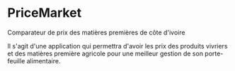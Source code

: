 # PriceMarket
Comparateur de prix des matières premières de côte d'ivoire

Il s'agit d'une application qui permettra d'avoir les prix des produits vivriers et des matières première agricole pour une meilleur gestion de son porte-feuille alimentaire.

